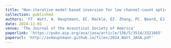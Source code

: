 ```yaml
---
title: "Non-iterative model-based inversion for low channel-count optical ultrasound imaging"
collection: published
authors: 'FT. Watt, A. Hauptmann, EC. Mackle, EZ. Zhang, PC. Beard, EJ. Alles'
date: 2024-11-01
venue: 'The Journal of the Acoustical Society of America'
paperlink: 'https://pubs.aip.org/asa/jasa/article/156/5/3514/3321665'
paperurl: 'http://asHauptmann.github.io/files/2024_Watt_JASA.pdf'
---
```


